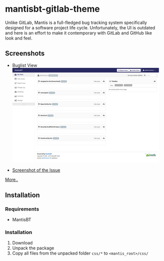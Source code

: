 # mantisbt-gitlab-theme
Unlike GitLab, Mantis is a full-fledged bug tracking system specifically designed for a software project life cycle. Unfortunately, the UI is outdated and here is an effort to make it contemporary with GitLab and GitHub like look and feel.

## Screenshots
 * Buglist View
![Buglist View](screenshot/MyView.png "Buglist")

 * [Screenshot of the Issue](screenshot/Manage-Plugins.png "Issue")

 [More..](https://github.com/jssaints/mantisbt-gitlab-theme/tree/master/screenshot)

## Installation
### Requirements
 * MantisBT 

### Installation
 1. Download
 2. Unpack the package
 3. Copy all files from the unpacked folder `css/*` to `<mantis_root>/css/`
